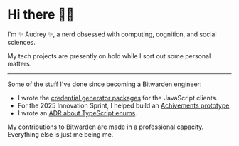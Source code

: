 # Hi there 👋🏻

I'm ✨ Audrey ✨, a nerd obsessed with computing, cognition, and social sciences.

My tech projects are presently on hold while I sort out some personal matters.

----

Some of the stuff I've done since becoming a Bitwarden engineer:

- I wrote the [credential generator packages](https://github.com/bitwarden/clients/tree/main/libs/tools/generator) for the JavaScript clients.
- For the 2025 Innovation Sprint, I helped build an [Achivements prototype](https://github.com/bitwarden/clients/pull/13766).
- I wrote an [ADR about TypeScript enums](https://contributing.bitwarden.com/architecture/adr/ts-deprecate-enums).

My contributions to Bitwarden are made in a professional capacity. Everything else is just me being me.
